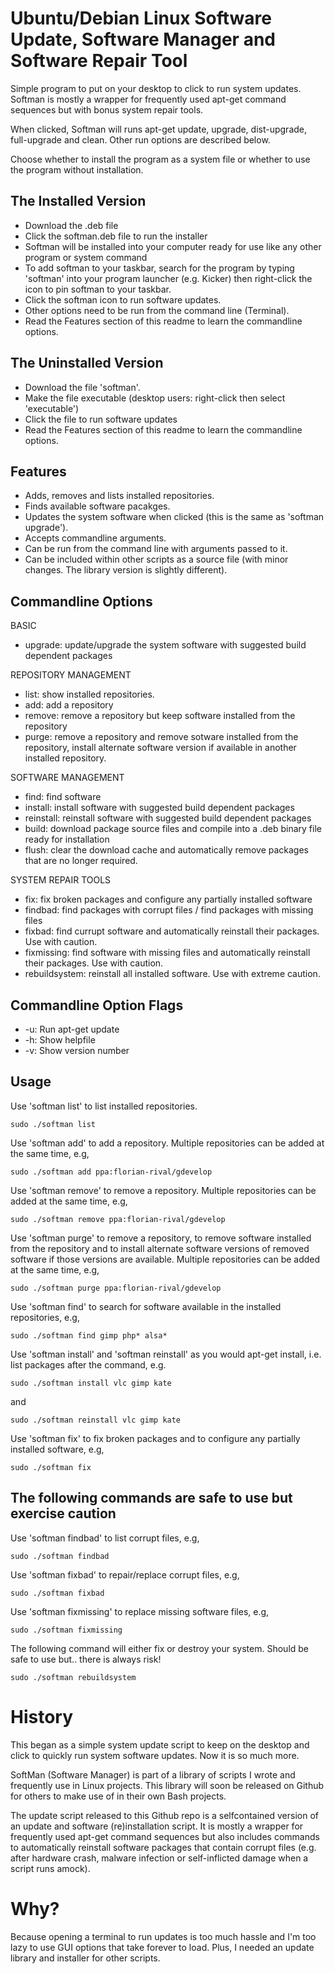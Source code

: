 # Ubuntu/Debian Linux Software Update, Software Manager and Software Repair Tool
Simple program to put on your desktop to click to run system updates. Softman is mostly a wrapper for frequently used apt-get command sequences but with bonus system repair tools.

When clicked, Softman will runs apt-get update, upgrade, dist-upgrade, full-upgrade and clean. Other run options are described below.

Choose whether to install the program as a system file or whether to use the program without installation.

## The Installed Version

* Download the .deb file
* Click the softman.deb file to run the installer
* Softman will be installed into your computer ready for use like any other program or system command
* To add softman to your taskbar, search for the program by typing 'softman' into your program launcher (e.g. Kicker) then right-click the icon to pin softman to your taskbar.
* Click the softman icon to run software updates.
* Other options need to be run from the command line (Terminal).
* Read the Features section of this readme to learn the commandline options.

## The Uninstalled Version

* Download the file 'softman'.
* Make the file executable (desktop users: right-click then select 'executable')
* Click the file to run software updates
* Read the Features section of this readme to learn the commandline options.

## Features

* Adds, removes and lists installed repositories.
* Finds available software pacakges.
* Updates the system software when clicked (this is the same as 'softman upgrade').
* Accepts commandline arguments.
* Can be run from the command line with arguments passed to it.
* Can be included within other scripts as a source file (with minor changes. The library version is slightly different).

## Commandline Options

BASIC

- upgrade: update/upgrade the system software with suggested build dependent packages

REPOSITORY MANAGEMENT

- list: show installed repositories.
- add: add a repository
- remove: remove a repository but keep software installed from the repository
- purge: remove a repository and remove sotware installed from the repository, install alternate software version if available in another installed repository.

SOFTWARE MANAGEMENT

- find: find software
- install: install software with suggested build dependent packages
- reinstall: reinstall software with suggested build dependent packages
- build: download package source files and compile into a .deb binary file ready for installation
- flush: clear the download cache and automatically remove packages that are no longer required.

SYSTEM REPAIR TOOLS

- fix: fix broken packages and configure any partially installed software
- findbad: find packages with corrupt files / find packages with missing files
- fixbad: find currupt software and automatically reinstall their packages. Use with caution.
- fixmissing: find software with missing files and automatically reinstall their packages. Use with caution.
- rebuildsystem: reinstall all installed software. Use with extreme caution.

## Commandline Option Flags

- -u: Run apt-get update
- -h: Show helpfile
- -v: Show version number

## Usage

Use 'softman list' to list installed repositories.

```
sudo ./softman list
```

Use 'softman add' to add a repository. Multiple repositories can be added at the same time, e.g,

```
sudo ./softman add ppa:florian-rival/gdevelop
```

Use 'softman remove' to remove a repository. Multiple repositories can be added at the same time, e.g,

```
sudo ./softman remove ppa:florian-rival/gdevelop
```

Use 'softman purge' to remove a repository, to remove software installed from the repository and to install alternate software versions of removed software if those versions are available. Multiple repositories can be added at the same time, e.g,

```
sudo ./softman purge ppa:florian-rival/gdevelop
```

Use 'softman find' to search for software available in the installed repositories, e.g,

```
sudo ./softman find gimp php* alsa*
```

Use 'softman install' and 'softman reinstall' as you would apt-get install, i.e. list packages after the command, e.g.

```
sudo ./softman install vlc gimp kate
```
and
```
sudo ./softman reinstall vlc gimp kate
```

Use 'softman fix' to fix broken packages and to configure any partially installed software, e.g,

```
sudo ./softman fix
```
## The following commands are safe to use but exercise caution
Use 'softman findbad' to list corrupt files, e.g,

```
sudo ./softman findbad
```

Use 'softman fixbad' to repair/replace corrupt files, e.g,

```
sudo ./softman fixbad
```

Use 'softman fixmissing' to replace missing software files, e.g,

```
sudo ./softman fixmissing
```

The following command will either fix or destroy your system. Should be safe to use but.. there is always risk!
```
sudo ./softman rebuildsystem
```
# History
This began as a simple system update script to keep on the desktop and click to quickly run system software updates. Now it is so much more.

SoftMan (Software Manager) is part of a library of scripts I wrote and frequently use in Linux projects. This library will soon be released on Github for others to make use of in their own Bash projects.

The update script released to this Github repo is a selfcontained version of an update and software (re)installation script. It is mostly a wrapper for frequently used apt-get command sequences but also includes commands to automatically reinstall software packages that contain corrupt files (e.g. after hardware crash, malware infection or self-inflicted damage when a script runs amock).

# Why?
Because opening a terminal to run updates is too much hassle and I'm too lazy to use GUI options that take forever to load. Plus, I needed an update library and installer for other scripts.
